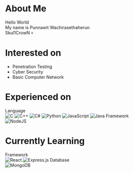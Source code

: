About Me
=============
Hello World  
My name is Punnawit Wachirasethaherun  
Skul1CrowN 💀  

Interested on
=============
- Penetration Testing  
- Cyber Security  
- Basic Computer Network

Experienced on
=============  
Language    
![C](https://img.shields.io/badge/c-%2300599C.svg?style=for-the-badge&logo=c&logoColor=white)
![C++](https://img.shields.io/badge/c++-%2300599C.svg?style=for-the-badge&logo=c%2B%2B&logoColor=white)
![C#](https://img.shields.io/badge/c%23-%23239120.svg?style=for-the-badge&logo=c-sharp&logoColor=white)
![Python](https://img.shields.io/badge/python-3670A0?style=for-the-badge&logo=python&logoColor=ffdd54)
![JavaScript](https://img.shields.io/badge/javascript-%23323330.svg?style=for-the-badge&logo=javascript&logoColor=%23F7DF1E)
![Java](https://img.shields.io/badge/java-%23ED8B00.svg?style=for-the-badge&logo=java&logoColor=white)
Framework    
![NodeJS](https://img.shields.io/badge/node.js-6DA55F?style=for-the-badge&logo=node.js&logoColor=white)

Currently Learning
=============  
Framework      
![React](https://img.shields.io/badge/react-%2320232a.svg?style=for-the-badge&logo=react&logoColor=%2361DAFB)
![Express.js](https://img.shields.io/badge/express.js-%23404d59.svg?style=for-the-badge&logo=express&logoColor=%2361DAFB)
Database    
![MongoDB](https://img.shields.io/badge/MongoDB-%234ea94b.svg?style=for-the-badge&logo=mongodb&logoColor=white)
